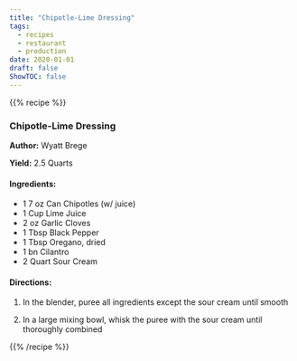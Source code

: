 ```yaml
---
title: "Chipotle-Lime Dressing"
tags:
  - recipes
  - restaurant
  - production
date: 2020-01-01 
draft: false
ShowTOC: false
---
```


{{% recipe %}}

### Chipotle-Lime Dressing

**Author:** Wyatt Brege

**Yield:** 2.5 Quarts 

#### Ingredients:

- 1 7 oz Can Chipotles (w/ juice)
- 1 Cup Lime Juice
- 2 oz Garlic Cloves
- 1 Tbsp Black Pepper
- 1 Tbsp Oregano, dried
- 1 bn Cilantro
- 2 Quart Sour Cream

#### Directions:

1.  In the blender, puree all ingredients except the sour cream until
    smooth

2.  In a large mixing bowl, whisk the puree with the sour cream until
    thoroughly combined



{{% /recipe %}}
